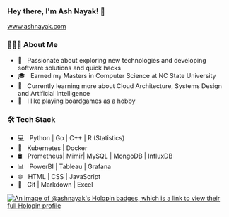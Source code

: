 ### Hey there, I'm Ash Nayak! 👋

www.ashnayak.com

<!--
**Ashnayak/Ashnayak** is a ✨ _special_ ✨ repository because its `README.md` (this file) appears on your GitHub profile.
<!-- 
Here are some ideas to get you started:

- 🔭 I’m currently working on ...
- 🌱 I’m currently learning ...
- 👯 I’m looking to collaborate on ...
- 🤔 I’m looking for help with ...
- 💬 Ask me about ...
- 📫 How to reach me: ...
- 😄 Pronouns: ...
- ⚡ Fun fact: ...
- 💼 &nbsp; Worked as a Data Engineer at SpaceX.
Matlab
node.js

--> 
<h3> 👨🏻‍💻 About Me </h3>


- 🤔 &nbsp; Passionate about exploring new technologies and developing software solutions and quick hacks
- 🎓 &nbsp; Earned my Masters in Computer Science at NC State University
- 🌱 &nbsp; Currently learning more about Cloud Architecture, Systems Design and Artificial Intelligence
- 👯 &nbsp; I like playing boardgames as a hobby

<h3>🛠 Tech Stack</h3>

- 💻 &nbsp; Python | Go | C++ | R (Statistics)
- 🐳 &nbsp; Kubernetes | Docker
- 🛢 &nbsp; Prometheus| Mimir| MySQL | MongoDB | InfluxDB
- 📊 &nbsp; PowerBI | Tableau | Grafana
- 🌐 &nbsp; HTML | CSS | JavaScript
- 🔧 &nbsp; Git | Markdown | Excel

[![An image of @ashnayak's Holopin badges, which is a link to view their full Holopin profile](https://holopin.me/ashnayak)](https://holopin.io/@ashnayak)
